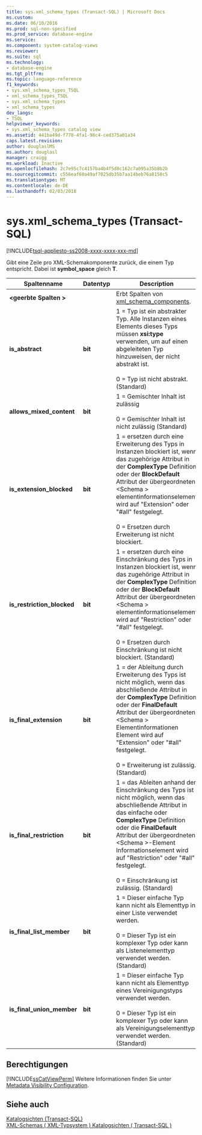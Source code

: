 ```yaml
---
title: sys.xml_schema_types (Transact-SQL) | Microsoft Docs
ms.custom: 
ms.date: 06/10/2016
ms.prod: sql-non-specified
ms.prod_service: database-engine
ms.service: 
ms.component: system-catalog-views
ms.reviewer: 
ms.suite: sql
ms.technology:
- database-engine
ms.tgt_pltfrm: 
ms.topic: language-reference
f1_keywords:
- sys.xml_schema_types_TSQL
- xml_schema_types_TSQL
- sys.xml_schema_types
- xml_schema_types
dev_langs:
- TSQL
helpviewer_keywords:
- sys.xml_schema_types catalog view
ms.assetid: 441ba49d-f778-4fa1-98c4-ced375a01a34
caps.latest.revision: 
author: douglaslMS
ms.author: douglasl
manager: craigg
ms.workload: Inactive
ms.openlocfilehash: 2c7e95c7c4157ba4b4f5d8c162c7a095a35b8b2b
ms.sourcegitcommit: c556eaf60a49af7025db35b7aa14beb76a8158c5
ms.translationtype: MT
ms.contentlocale: de-DE
ms.lasthandoff: 02/03/2018
---
```

# <a name="sysxmlschematypes-transact-sql"></a>sys.xml_schema_types (Transact-SQL)
[!INCLUDE[tsql-appliesto-ss2008-xxxx-xxxx-xxx-md](../../includes/tsql-appliesto-ss2008-xxxx-xxxx-xxx-md.md)]

  Gibt eine Zeile pro XML-Schemakomponente zurück, die einem Typ entspricht. Dabei ist **symbol_space** gleich **T**.  
  
|Spaltenname|Datentyp|Description|  
|-----------------|---------------|-----------------|  
|**\<geerbte Spalten >**||Erbt Spalten von [xml_schema_components](../../relational-databases/system-catalog-views/sys-xml-schema-components-transact-sql.md).|  
|**is_abstract**|**bit**|1 = Typ ist ein abstrakter Typ. Alle Instanzen eines Elements dieses Typs müssen **xsi:type** verwenden, um auf einen abgeleiteten Typ hinzuweisen, der nicht abstrakt ist.<br /><br /> 0 = Typ ist nicht abstrakt. (Standard)|  
|**allows_mixed_content**|**bit**|1 = Gemischter Inhalt ist zulässig<br /><br /> 0 = Gemischter Inhalt ist nicht zulässig (Standard)|  
|**is_extension_blocked**|**bit**|1 = ersetzen durch eine Erweiterung des Typs in Instanzen blockiert ist, wenn das zugehörige Attribut in der **ComplexType** Definition oder der **BlockDefault** Attribut der übergeordneten \<Schema > elementinformationselement wird auf "Extension" oder "#all" festgelegt.<br /><br /> 0 = Ersetzen durch Erweiterung ist nicht blockiert.|  
|**is_restriction_blocked**|**bit**|1 = ersetzen durch eine Einschränkung des Typs in Instanzen blockiert ist, wenn das zugehörige Attribut in der **ComplexType** Definition oder der **BlockDefault** Attribut der übergeordneten \<Schema > elementinformationselement wird auf "Restriction" oder "#all" festgelegt.<br /><br /> 0 = Ersetzen durch Einschränkung ist nicht blockiert. (Standard)|  
|**is_final_extension**|**bit**|1 = der Ableitung durch Erweiterung des Typs ist nicht möglich, wenn das abschließende Attribut in der **ComplexType** Definition oder der **FinalDefault** Attribut der übergeordneten \<Schema > Elementinformationen Element wird auf "Extension" oder "#all" festgelegt.<br /><br /> 0 = Erweiterung ist zulässig. (Standard)|  
|**is_final_restriction**|**bit**|1 = das Ableiten anhand der Einschränkung des Typs ist nicht möglich, wenn das abschließende Attribut in das einfache oder **ComplexType** Definition oder die **FinalDefault** Attribut der übergeordneten \<Schema >-Element Informationselement wird auf "Restriction" oder "#all" festgelegt.<br /><br /> 0 = Einschränkung ist zulässig. (Standard)|  
|**is_final_list_member**|**bit**|1 = Dieser einfache Typ kann nicht als Elementtyp in einer Liste verwendet werden.<br /><br /> 0 = Dieser Typ ist ein komplexer Typ oder kann als Listenelementtyp verwendet werden. (Standard)|  
|**is_final_union_member**|**bit**|1 = Dieser einfache Typ kann nicht als Elementtyp eines Vereinigungstyps verwendet werden.<br /><br /> 0 = Dieser Typ ist ein komplexer Typ oder kann als Vereinigungselementtyp verwendet werden. (Standard)|  
  
## <a name="permissions"></a>Berechtigungen  
 [!INCLUDE[ssCatViewPerm](../../includes/sscatviewperm-md.md)] Weitere Informationen finden Sie unter [Metadata Visibility Configuration](../../relational-databases/security/metadata-visibility-configuration.md).  
  
## <a name="see-also"></a>Siehe auch  
 [Katalogsichten &#40;Transact-SQL&#41;](../../relational-databases/system-catalog-views/catalog-views-transact-sql.md)   
 [XML-Schemas &#40; XML-Typsystem &#41; Katalogsichten &#40; Transact-SQL &#41;](../../relational-databases/system-catalog-views/xml-schemas-xml-type-system-catalog-views-transact-sql.md)  
  
  
